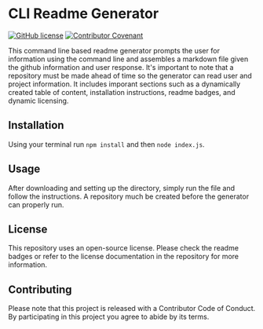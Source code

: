 
# CLI Readme Generator

[![GitHub license](https://img.shields.io/github/license/PeterBaker644/Readme-Generator)](https://github.com/PeterBaker644/Readme-Generator/blob/master/LICENSE) [![Contributor Covenant](https://img.shields.io/badge/Contributor%20Covenant-v2.0%20adopted-ff69b4.svg)](https://www.contributor-covenant.org/version/2/0/code_of_conduct/code_of_conduct.md)

This command line based readme generator prompts the user for information using the command line and assembles a markdown file given the github information and user response. It's important to note that a repository must be made ahead of time so the generator can read user and project information. It includes imporant sections such as a dynamically created table of content, installation instructions, readme badges, and dynamic licensing.

## Installation
Using your terminal run `npm install` and then `node index.js`.  

## Usage
After downloading and setting up the directory, simply run the file and follow the instructions. A repository much be created before the generator can properly run.

## License
This repository uses an open-source license. Please check the readme badges or refer to the license documentation in the repository for more information.

## Contributing

Please note that this project is released with a Contributor Code of Conduct. By participating in this project you agree to abide by its terms.
